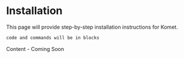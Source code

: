 # Installation

This page will provide step-by-step installation instructions for Komet.

```bash
code and commands will be in blocks
```

Content - Coming Soon
